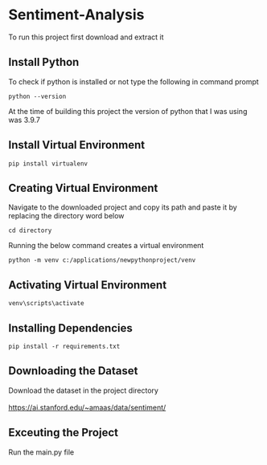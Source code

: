 # Sentiment-Analysis
To run this project first download and extract it 
## Install Python 
To check if python is installed or not type the following in command prompt
```
python --version
```
At the time of building this project the version of python that I was using was 3.9.7
## Install Virtual Environment
```
pip install virtualenv
```
## Creating Virtual Environment 
Navigate to the downloaded project and copy its path and paste it by replacing the directory word below
```
cd directory
```
Running the below command creates a virtual environment
```
python -m venv c:/applications/newpythonproject/venv
```
## Activating Virtual Environment
```
venv\scripts\activate
```
## Installing Dependencies
```
pip install -r requirements.txt
```
## Downloading the Dataset
Download the dataset in the project directory <br> <br>
https://ai.stanford.edu/~amaas/data/sentiment/
## Exceuting the Project 
Run the main.py file
